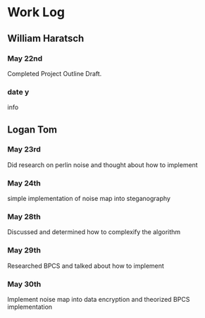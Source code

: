 # Work Log

## William Haratsch

### May 22nd

Completed Project Outline Draft.

### date y

info


## Logan Tom

### May 23rd

Did research on perlin noise and thought about how to implement

### May 24th

simple implementation of noise map into steganography

### May 28th
Discussed and determined how to complexify the algorithm

### May 29th 
Researched BPCS and talked about how to implement

### May 30th
Implement noise map into data encryption and theorized BPCS implementation
